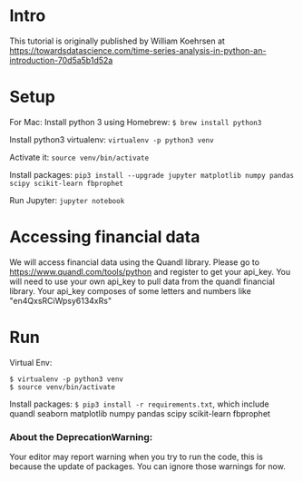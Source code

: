 # Intro
This tutorial is originally published by William Koehrsen at https://towardsdatascience.com/time-series-analysis-in-python-an-introduction-70d5a5b1d52a

# Setup
For Mac:
Install python 3 using Homebrew: `$ brew install python3`

Install python3 virtualenv: `virtualenv -p python3 venv`

Activate it: `source venv/bin/activate`

Install packages: `pip3 install --upgrade jupyter matplotlib numpy pandas scipy scikit-learn fbprophet`

Run Jupyter: `jupyter notebook`

# Accessing financial data
We will access financial data using the Quandl library. Please go to https://www.quandl.com/tools/python and register to get your api_key. You will need to use your own api_key to pull data from the quandl financial library. Your api_key composes of some letters and numbers like "en4QxsRCiWpsy6134xRs"


# Run
Virtual Env:
```
$ virtualenv -p python3 venv
$ source venv/bin/activate
```
Install packages: `$ pip3 install -r requirements.txt`, which include quandl seaborn matplotlib numpy pandas scipy scikit-learn fbprophet


### About the DeprecationWarning:
Your editor may report warning when you try to run the code, this is because the update of packages. You can ignore those warnings for now.
